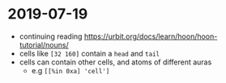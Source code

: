# 2019-07-19

- continuing reading https://urbit.org/docs/learn/hoon/hoon-tutorial/nouns/
- cells like `[32 160]` contain a `head` and `tail`
- cells can contain other cells, and atoms of different auras
  - e.g `[[%in 0xa] 'cell']`